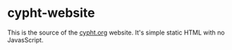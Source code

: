 # cypht-website
This is the source of the [cypht.org](https://cypht.org/) website. It's simple static HTML with no
JavasScript.
